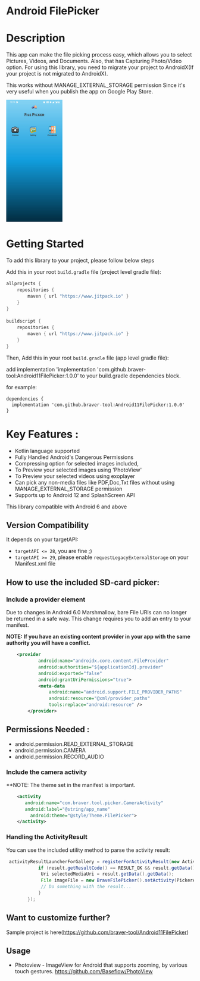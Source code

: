 # Android FilePicker

# Description

This app can make the file picking process easy, which allows you to select Pictures, Videos, and Documents. Also, that has Capturing Photo/Video option.
For using this library, you need to migrate your project to AndroidX(If your project is not migrated to AndroidX).

This works without MANAGE_EXTERNAL_STORAGE permission Since it's very useful when you publish the app on Google Play Store.


<img src="app_demo_pic.jpg" width="30%" height="30%"/>


# Getting Started

To add this library to your project, please follow below steps

Add this in your root `build.gradle` file (project level gradle file):

```gradle
allprojects {
    repositories {
        maven { url "https://www.jitpack.io" }
    }
}

buildscript {
    repositories {
        maven { url "https://www.jitpack.io" }
    }
}
```

Then, Add this in your root `build.gradle` file (app level gradle file):

  add implementation 'implementation 'com.github.braver-tool:Android11FilePicker:1.0.0' to your build.gradle dependencies block.

  for example:

  ```
  dependencies {
    implementation 'com.github.braver-tool:Android11FilePicker:1.0.0'
  }
  ```

# Key Features :

- Kotlin language supported
- Fully Handled Android's Dangerous Permissions
- Compressing option for selected images included,
- To Preview your selected images using 'PhotoView'
- To Preview your selected videos using exoplayer
- Can pick any non-media files like PDF,Doc,Txt files without using MANAGE_EXTERNAL_STORAGE permission
- Supports up to Android 12 and SplashScreen API

This library compatible with Android 6 and above


## Version Compatibility
It depends on your targetAPI:
- `targetAPI <= 28`, you are fine ;)
- `targetAPI >= 29`, please enable `requestLegacyExternalStorage` on your Manifest.xml file

## How to use the included SD-card picker:

### Include a provider element

Due to changes in Android 6.0 Marshmallow, bare File URIs can no
longer be returned in a safe way. This change requires you to add an
entry to your manifest.

**NOTE: If you have an existing content provider in your app with the same authority you will have a conflict.**

```xml
    <provider
            android:name="androidx.core.content.FileProvider"
            android:authorities="${applicationId}.provider"
            android:exported="false"
            android:grantUriPermissions="true">
            <meta-data
                android:name="android.support.FILE_PROVIDER_PATHS"
                android:resource="@xml/provider_paths"
                tools:replace="android:resource" />
        </provider>
```

## Permissions Needed :

* android.permission.READ_EXTERNAL_STORAGE
* android.permission.CAMERA
* android.permission.RECORD_AUDIO

### Include the camera activity

**NOTE: The theme set in the manifest is important.

```xml
    <activity
       android:name="com.braver.tool.picker.CameraActivity"
       android:label="@string/app_name"
         android:theme="@style/Theme.FilePicker">
    </activity>
```

### Handling the ActivityResult

You can use the included utility method to parse the activity result:

```java
 activityResultLauncherForGallery = registerForActivityResult(new ActivityResultContracts.StartActivityForResult(), result -> {
            if (result.getResultCode() == RESULT_OK && result.getData() != null) {
             Uri selectedMediaUri = result.getData().getData();
             File imageFile = new BraveFilePicker().setActivity(PickerActivity.this).setIsCompressImage(false).setIsTrimVide(false).setFileType(BraveFileType.IMAGE).setDestinationFilePath(AppUtils.getRandomImageFileName(PickerActivity.this)).setContentUri(selectedMediaUri).getSourceFile();
             // Do something with the result...
            }
        });
```

## Want to customize further?

Sample project is here(https://github.com/braver-tool/Android11FilePicker)

## Usage

 * Photoview - ImageView for Android that supports zooming, by various touch gestures.
   https://github.com/Baseflow/PhotoView